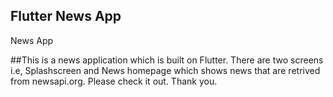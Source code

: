 ## Flutter News App 

News App

##This is a news application which is built on Flutter. There are two screens i.e, Splashscreen and News homepage which shows news that are retrived from newsapi.org.
Please check it out. Thank you.
